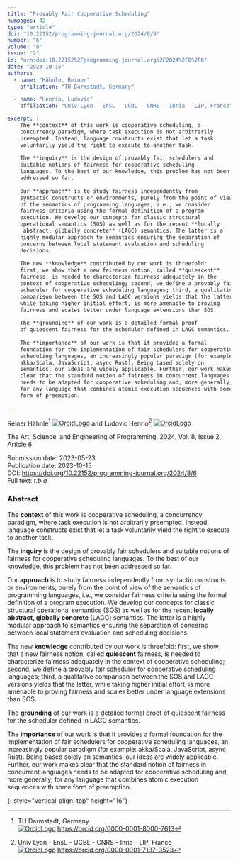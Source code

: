 ```yaml
---
title: "Provably Fair Cooperative Scheduling"
numpages: 42
type: "article"
doi: "10.22152/programming-journal.org/2024/8/6"
number: "6"
volume: "8"
issue: "2"
id: "urn:doi:10.22152%2Fprogramming-journal.org%2F2024%2F8%2F6"
date: "2023-10-15"
authors: 
  - name: "Hähnle, Reiner"
    affiliation: "TU Darmstadt, Germany"

  - name: "Henrio, Ludovic"
    affiliation: "Univ Lyon - EnsL - UCBL - CNRS - Inria - LIP, France"

excerpt: |
    The **context** of this work is cooperative scheduling, a
    concurrency paradigm, where task execution is not arbitrarily
    preempted. Instead, language constructs exist that let a task
    voluntarily yield the right to execute to another task.
    
    The **inquiry** is the design of provably fair schedulers and
    suitable notions of fairness for cooperative scheduling
    languages. To the best of our knowledge, this problem has not been
    addressed so far.
    
    Our **approach** is to study fairness independently from
    syntactic constructs or environments, purely from the point of view
    of the semantics of programming languages, i.e., we consider
    fairness criteria using the formal definition of a program
    execution. We develop our concepts for classic structural
    operational semantics (SOS) as well as for the recent **locally
     abstract, globally concrete** (LAGC) semantics. The latter is a
    highly modular approach to semantics ensuring the separation of
    concerns between local statement evaluation and scheduling
    decisions.
    
    The new **knowledge** contributed by our work is threefold:
    first, we show that a new fairness notion, called **quiescent**
    fairness, is needed to characterize fairness adequately in the
    context of cooperative scheduling; second, we define a provably fair
    scheduler for cooperative scheduling languages; third, a qualitative
    comparison between the SOS and LAGC versions yields that the latter,
    while taking higher initial effort, is more amenable to proving
    fairness and scales better under language extensions than SOS.
    
    The **grounding** of our work is a detailed formal proof
    of quiescent fairness for the scheduler defined in LAGC semantics.
    
    The **importance** of our work is that it provides a formal
    foundation for the implementation of fair schedulers for cooperative
    scheduling languages, an increasingly popular paradigm (for example:
    akka/Scala, JavaScript, async Rust). Being based solely on
    semantics, our ideas are widely applicable. Further, our work makes
    clear that the standard notion of fairness in concurrent languages
    needs to be adapted for cooperative scheduling and, more generally,
    for any language that combines atomic execution sequences with some
    form of preemption.

---
```

Reiner Hähnle[^1] [![OrcidLogo]](https://orcid.org/0000-0001-8000-7613) and Ludovic Henrio[^2] [![OrcidLogo]](https://orcid.org/0000-0001-7137-3523)

The Art, Science, and Engineering of Programming, 2024, Vol. 8, Issue 2, Article 6

Submission date: 2023-05-23  
Publication date: 2023-10-15  
DOI: <https://doi.org/10.22152/programming-journal.org/2024/8/6>  
Full text: *t.b.a*  


### Abstract

The **context** of this work is cooperative scheduling, a
concurrency paradigm, where task execution is not arbitrarily
preempted. Instead, language constructs exist that let a task
voluntarily yield the right to execute to another task.

The **inquiry** is the design of provably fair schedulers and
suitable notions of fairness for cooperative scheduling
languages. To the best of our knowledge, this problem has not been
addressed so far.

Our **approach** is to study fairness independently from
syntactic constructs or environments, purely from the point of view
of the semantics of programming languages, i.e., we consider
fairness criteria using the formal definition of a program
execution. We develop our concepts for classic structural
operational semantics (SOS) as well as for the recent **locally
 abstract, globally concrete** (LAGC) semantics. The latter is a
highly modular approach to semantics ensuring the separation of
concerns between local statement evaluation and scheduling
decisions.

The new **knowledge** contributed by our work is threefold:
first, we show that a new fairness notion, called **quiescent**
fairness, is needed to characterize fairness adequately in the
context of cooperative scheduling; second, we define a provably fair
scheduler for cooperative scheduling languages; third, a qualitative
comparison between the SOS and LAGC versions yields that the latter,
while taking higher initial effort, is more amenable to proving
fairness and scales better under language extensions than SOS.

The **grounding** of our work is a detailed formal proof
of quiescent fairness for the scheduler defined in LAGC semantics.

The **importance** of our work is that it provides a formal
foundation for the implementation of fair schedulers for cooperative
scheduling languages, an increasingly popular paradigm (for example:
akka/Scala, JavaScript, async Rust). Being based solely on
semantics, our ideas are widely applicable. Further, our work makes
clear that the standard notion of fairness in concurrent languages
needs to be adapted for cooperative scheduling and, more generally,
for any language that combines atomic execution sequences with some
form of preemption.


[^1]: TU Darmstadt, Germany  
    [![OrcidLogo]](https://orcid.org/0000-0001-8000-7613) <https://orcid.org/0000-0001-8000-7613>

[^2]: Univ Lyon - EnsL - UCBL - CNRS - Inria - LIP, France  
    [![OrcidLogo]](https://orcid.org/0000-0001-7137-3523) <https://orcid.org/0000-0001-7137-3523>


[OrcidLogo]: /assets/images/orcid.svg "Orcid Logo"
{: style="vertical-align: top" height="16"}
